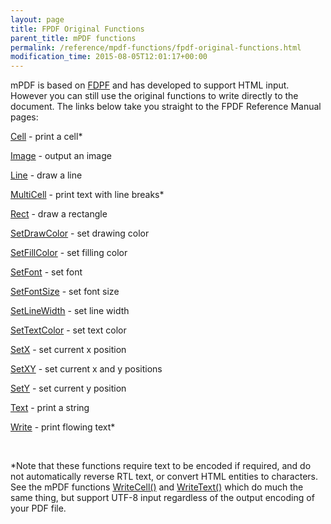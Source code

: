 ```yaml
---
layout: page
title: FPDF Original Functions
parent_title: mPDF functions
permalink: /reference/mpdf-functions/fpdf-original-functions.html
modification_time: 2015-08-05T12:01:17+00:00
---
```




<p>mPDF is based on <a href="http://www.fpdf.org/">FDPF</a> and has developed to support HTML input. However you can still use the original functions to write directly to the document. The links below take you straight to the FPDF Reference Manual pages:</p>
<p>

<a href="http://www.fpdf.org/en/doc/cell.htm">Cell</a> - print a cell*

<a href="http://www.fpdf.org/en/doc/image.htm">Image</a> - output an image

<a href="http://www.fpdf.org/en/doc/line.htm">Line</a> - draw a line

<a href="http://www.fpdf.org/en/doc/multicell.htm">MultiCell</a> - print text with line breaks*

<a href="http://www.fpdf.org/en/doc/rect.htm">Rect</a> - draw a rectangle

<a href="http://www.fpdf.org/en/doc/setdrawcolor.htm">SetDrawColor</a> - set drawing color

<a href="http://www.fpdf.org/en/doc/setfillcolor.htm">SetFillColor</a> - set filling color

<a href="http://www.fpdf.org/en/doc/setfont.htm">SetFont</a> - set font

<a href="http://www.fpdf.org/en/doc/setfontsize.htm">SetFontSize</a> - set font size

<a href="http://www.fpdf.org/en/doc/setlinewidth.htm">SetLineWidth</a> - set line width

<a href="http://www.fpdf.org/en/doc/settextcolor.htm">SetTextColor</a> - set text color

<a href="http://www.fpdf.org/en/doc/setx.htm">SetX</a> - set current x position

<a href="http://www.fpdf.org/en/doc/setxy.htm">SetXY</a> - set current x and y positions

<a href="http://www.fpdf.org/en/doc/sety.htm">SetY</a> - set current y position

<a href="http://www.fpdf.org/en/doc/text.htm">Text</a> - print a string

<a href="http://www.fpdf.org/en/doc/write.htm">Write</a> - print flowing text*</p>
<p>&nbsp;</p>
<p>*Note that these functions require text to be encoded if required, and do not automatically reverse RTL text, or convert HTML entities to characters. See the mPDF functions <a href="{{ "/reference/mpdf-functions/writecell.html" | prepend: site.baseurl }}">WriteCell()</a> and <a href="{{ "/reference/mpdf-functions/writetext.html" | prepend: site.baseurl }}">WriteText()</a> which do much the same thing, but support UTF-8 input regardless of the output encoding of your PDF file.</p>
